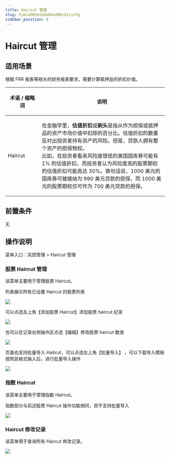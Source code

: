 ```yaml
---
title: Haircut 管理
slug: FykcwRMs6iQdoDkeXB0cbIxjnYg
sidebar_position: 8
---
```



# Haircut 管理

## 适用场景

根据 FRR 报表等相关的财务报表要求，需要计算抵押品的折扣价值。

<table header_column="1" header_row="1">
<colgroup>
<col width="144"/>
<col width="719"/>
</colgroup>
<thead>
<tr>
<th><p><strong>术语 / 缩略词</strong></p></th><th><p><strong>说明</strong></p></th></tr>
</thead>
<tbody>
<tr>
<td><p>Haircut</p></td><td><p>在金融学里，<strong>估值折扣</strong>或<strong>剃头</strong>是指从作为担保或抵押品的资产市场价值中扣除的百分比。估值折扣的数量反衬出投资者持有资产的风险。但是，贷款人拥有整个资产的担保物权。​<br/>比如，在投资者看来风险度很低的美国国库券可能有 1% 的估值折扣，而投资者认为风险度高的股票期权的估值折扣可能高达 30%。换句话说，1000 美元的国库券可被接纳为 990 美元贷款的担保，而 1000 美元的股票期权仅可作为 700 美元贷款的担保。</p></td></tr>
</tbody>
</table>

## 前置条件

无

## 操作说明

菜单入口：风控管理  &gt; Haircut 管理

### 股票 Haircut 管理

该菜单主要用于管理股票 Haircut。

列表展示所有已设置 Haircut 的股票列表

<img src="/assets/G2QLbTWqQoGy8yxR7E0cU46EnOf.png" src-width="3162" src-height="1132" align="center"/>

可以点选左上角【添加股票 Haircut】添加股票 haircut 纪录

<img src="/assets/SjkJbcj6yoIv6IxFfzbcVf1qneb.png" src-width="3166" src-height="664" align="center"/>

也可以在记录右侧操作区点选【编辑】修改股票 haircut 数值

<img src="/assets/RXHCb4QvNofMQBxCsiScjFWVnsc.png" src-width="3182" src-height="690" align="center"/>

页面也支持批量导入 Haitcut，可以点选左上角【批量导入】 ，可以下载导入模板按照其格式输入后，进行批量导入操作

<img src="/assets/B2qkbewyPoIYkqxOV5lciBvbnmh.png" src-width="3178" src-height="588" align="center"/>

### 指数 Haircut

该菜单主要用于管理指数 Haircut。

指数部分与前述股票 Haircut 操作功能相同，但不支持批量导入

<img src="/assets/OZw5br1kgoKdgGxc3jIcslyHnBc.png" src-width="3196" src-height="704" align="center"/>

### Haircut 修改记录

该菜单用于查询所有 Haircut 修改记录。

<img src="/assets/MrQGblTujoMbfixqg2QcEiJ4nVf.png" src-width="3158" src-height="974" align="center"/>

